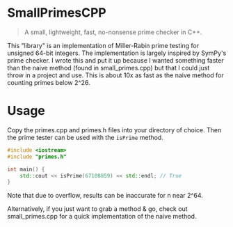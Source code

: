 # SmallPrimesCPP
> A small, lightweight, fast, no-nonsense prime checker in C++.

This "library" is an implementation of Miller-Rabin prime testing for unsigned 64-bit integers.
The implementation is largely inspired by SymPy's prime checker. I wrote this and put it up because
I wanted something faster than the naive method (found in small_primes.cpp) but that I could just
throw in a project and use. This is about 10x as fast as the naive method for counting primes below 2^26.

# Usage

Copy the primes.cpp and primes.h files into your directory of choice. Then the prime tester can be
used with the `isPrime` method.

```cpp
#include <iostream>
#include "primes.h"

int main() {
    std::cout << isPrime(67108859) << std::endl; // True
}
```

Note that due to overflow, results can be inaccurate for n near 2^64.

Alternatively, if you just want to grab a method & go, check out small_primes.cpp for a quick
implementation of the naive method.
